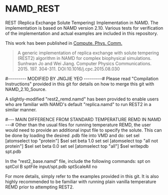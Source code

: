 # NAMD_REST

REST (Replica Exchange Solute Tempering) Implementation in NAMD. The implementation is based on NAMD version 2.10. Various tests for verification of the implementation and actual examples are included in this repository.

This work has been published in [Compute. Phys. Comm.](http://dx.doi.org/10.1016/j.cpc.2015.08.030)

> A generic implementation of replica exchange with solute tempering (REST2) algorithm in NAMD for complex biophysical simulations. Sunhwan Jo and Wei Jiang. Computer Physics Communications. 2015. 197. 304-311. DOI:10.1016/j.cpc.2015.08.030

#--------- MODIFIED BY JNGJIE YEO ---------#
Please read "Compilation Instructions" provided in this git for details on how to merge this git with NAMD_2.10_Source.

A slightly-modified "rest2_remd.namd" has been provided to enable users who are familiar with NAMD's default "replica.namd" to run REST2 in a similar manner.

#--- MAIN DIFFERENCE FROM STANDARD TEMPERATURE REMD IN NAMD ---#
Other than the usual files for running temperature REMD, the user would need to provide an additional input file to specify the solute. This can be done by loading the desired .pdb file into VMD and do:
set sel [atomselect top "protein"]
$sel set beta 1.0
set sel [atomselect top "all not protein"]
$sel set beta 0.0
set sel [atomselect top "all"]
$sel writepdb spt.pdb

In the "rest2_base.namd" file, include the following commands:
spt						on
sptCol					B
sptFile					input/spt.pdb
sptScaleAll				no

For more details, simply refer to the examples provided in this git. It is also highly recommended to be familiar with running plain vanilla temperature REMD prior to attempting REST2.

